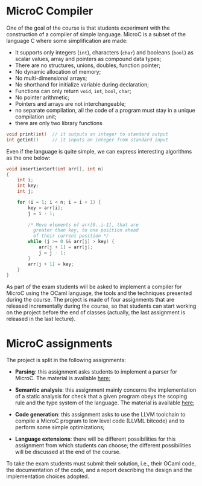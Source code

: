 # MicroC Compiler

One of the goal of the course is that students experiment with the construction of a compiler of simple language.
MicroC is a subset of the language C where some simplification are made:

* It supports only integers (`int`), characters (`char`) and booleans (`bool`) as scalar values, array and pointers as compound data types;
* There are no structures, unions, doubles, function pointer;
* No dynamic allocation of memory;
* No multi-dimensional arrays;
* No shorthand for initialize variable during declaration;
* Functions can only return `void`, `int`, `bool`, `char`;
* No pointer arithmetic;
* Pointers and arrays are not interchangeable;
* no separate compilation, all the code of a program must stay in a unique compilation unit;
* there are only two library functions
```C
void print(int)  // it outputs an integer to standard output
int getint()     // it inputs an integer from standard input 
```

Even if the language is quite simple, we can express interesting algorithms as the one below:
```C
void insertionSort(int arr[], int n) 
{ 
    int i;
    int key;
    int j;

    for (i = 1; i < n; i = i + 1) { 
        key = arr[i]; 
        j = i - 1; 
  
        /* Move elements of arr[0..i-1], that are 
          greater than key, to one position ahead 
          of their current position */
        while (j >= 0 && arr[j] > key) { 
            arr[j + 1] = arr[j]; 
            j = j - 1; 
        } 
        arr[j + 1] = key; 
    } 
} 
```

As part of the exam students will be asked to implement a compiler for MicroC using the OCaml language, the tools and the techniques presented during the course. 
The project is made of four assignments that are released incrementally during the course, so that students can start working on the project before the end of classes (actually, the last assignment is released in the last lecture). 

# MicroC assignments

The project is split in the following assignments:

* **Parsing**: this assignment asks students to implement a parser for MicroC. The material is available [here](microc-parsing/); 

* **Semantic analysis**: this assignment mainly concerns the implementation of a static analysis for check that a given program obeys the scoping rule and the type system of the language. The material is available [here](microc/microc-semantic-analysis);

* **Code generation**: this assignment asks to use the LLVM toolchain to compile a MicroC program to low level code (LLVML bitcode) and to perform some simple optimizations;

* **Language extensions**: there will be different possibilities for this assignment from which students can choose; the different possibilities will be discussed at the end of the course.

To take the exam students must submit their solution, i.e., their OCaml code, the documentation of the code, and a report describing the design and the implementation choices adopted.  

